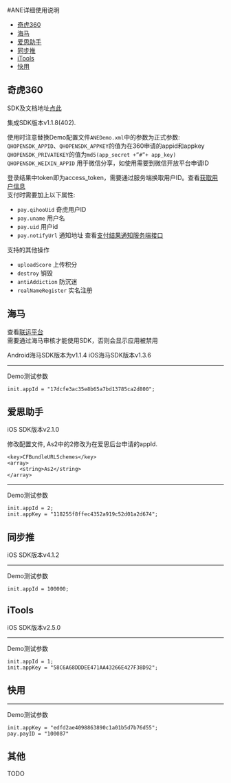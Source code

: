 #ANE详细使用说明

- [奇虎360](#qihoo360)
- [海马](#haima)
- [爱思助手](#i4)
- [同步推](#tongbutui)
- [iTools](#itools)
- [快用](#kuaiyong)

## <span id="qihoo360">奇虎360</span>

SDK及文档地址[点此](http://dev.360.cn/wiki/index/id/73)  

集成SDK版本v1.1.8(402).  

使用时注意替换Demo配置文件`ANEDemo.xml`中的参数为正式参数:  
`QHOPENSDK_APPID`、`QHOPENSDK_APPKEY`的值为在360申请的appid和appkey  
`QHOPENSDK_PRIVATEKEY`的值为`md5(app_secret +”#”+ app_key)`     
`QHOPENSDK_WEIXIN_APPID` 用于微信分享，如使用需要到微信开放平台申请ID  

登录结果中token即为access_token，需要通过服务端换取用户ID。查看[获取用户信息](http://dev.360.cn/wiki/index/id/67)  
支付时需要加上以下属性:  
- `pay.qihooUid` 奇虎用户ID
- `pay.uname`  用户名
- `pay.uid`    用户id
- `pay.notifyUrl` 通知地址
查看[支付结果通知服务端接口](http://dev.360.cn/wiki/index/id/68)

支持的其他操作
- `uploadScore`      上传积分
- `destroy`          销毁
- `antiAddiction`	   防沉迷
- `realNameRegister` 实名注册


## <span id="qihoo360">海马</span>

查看[联运平台](http://pay.haima.me)   
需要通过海马审核才能使用SDK，否则会显示应用被禁用

Android海马SDK版本为v1.1.4
iOS海马SDK版本v1.3.6

---
Demo测试参数

	init.appId = "17dcfe3ac35e8b65a7bd13785ca2d800";

## <span id="i4">爱思助手</span>
iOS SDK版本v2.1.0  

修改配置文件, As2中的2修改为在爱思后台申请的appId.

	<key>CFBundleURLSchemes</key>
	<array>
		<string>As2</string>
	</array>

---
Demo测试参数

	init.appId = 2;
	init.appKey = "118255f8ffec4352a919c52d01a2d674";

## <span id="tongbutui">同步推</span>
iOS SDK版本v4.1.2

---
Demo测试参数
	
	init.appId = 100000;

## <span id="itools">iTools</span>
iOS SDK版本v2.5.0

---
Demo测试参数

	init.appId = 1;
	init.appKey = "58C6A68DDDEE471AA43266E427F38D92";

## <span id="kuaiyong">快用</span>

---
Demo测试参数

	init.appKey = "edfd2ae4098863890c1a01b5d7b76d55";
	pay.payID = "100087"

## 其他
TODO
